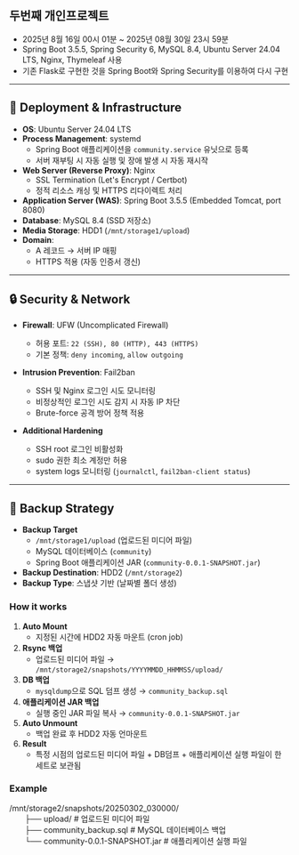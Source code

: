 ## 두번째 개인프로젝트
- 2025년 8월 16일 00시 01분 ~ 2025년 08월 30일 23시 59분
- Spring Boot 3.5.5, Spring Security 6, MySQL 8.4, Ubuntu Server 24.04 LTS, Nginx, Thymeleaf 사용
- 기존 Flask로 구현한 것을 Spring Boot와 Spring Security를 이용하여 다시 구현

---

## 🚀 Deployment & Infrastructure

- **OS**: Ubuntu Server 24.04 LTS
- **Process Management**: systemd  
  - Spring Boot 애플리케이션을 `community.service` 유닛으로 등록  
  - 서버 재부팅 시 자동 실행 및 장애 발생 시 자동 재시작
- **Web Server (Reverse Proxy)**: Nginx  
  - SSL Termination (Let's Encrypt / Certbot)  
  - 정적 리소스 캐싱 및 HTTPS 리다이렉트 처리
- **Application Server (WAS)**: Spring Boot 3.5.5 (Embedded Tomcat, port 8080)
- **Database**: MySQL 8.4 (SSD 저장소)
- **Media Storage**: HDD1 (`/mnt/storage1/upload`)
- **Domain**:
  - A 레코드 → 서버 IP 매핑  
  - HTTPS 적용 (자동 인증서 갱신)

---

## 🔒 Security & Network

- **Firewall**: UFW (Uncomplicated Firewall)  
  - 허용 포트: `22 (SSH), 80 (HTTP), 443 (HTTPS)`  
  - 기본 정책: `deny incoming`, `allow outgoing`

- **Intrusion Prevention**: Fail2ban  
  - SSH 및 Nginx 로그인 시도 모니터링  
  - 비정상적인 로그인 시도 감지 시 자동 IP 차단  
  - Brute-force 공격 방어 정책 적용

- **Additional Hardening**  
  - SSH root 로그인 비활성화  
  - sudo 권한 최소 계정만 허용  
  - system logs 모니터링 (`journalctl`, `fail2ban-client status`)

---

## 💾 Backup Strategy

- **Backup Target**
  - `/mnt/storage1/upload` (업로드된 미디어 파일)
  - MySQL 데이터베이스 (`community`)
  - Spring Boot 애플리케이션 JAR (`community-0.0.1-SNAPSHOT.jar`)
- **Backup Destination**: HDD2 (`/mnt/storage2`)
- **Backup Type**: 스냅샷 기반 (날짜별 폴더 생성)

### How it works
  1. **Auto Mount**
     - 지정된 시간에 HDD2 자동 마운트 (cron job)
  2. **Rsync 백업**
     - 업로드된 미디어 파일 → `/mnt/storage2/snapshots/YYYYMMDD_HHMMSS/upload/`
  3. **DB 백업**
     - `mysqldump`으로 SQL 덤프 생성 → `community_backup.sql`
  4. **애플리케이션 JAR 백업**
     - 실행 중인 JAR 파일 복사 → `community-0.0.1-SNAPSHOT.jar`
  5. **Auto Unmount**
     - 백업 완료 후 HDD2 자동 언마운트
  7. **Result**
     - 특정 시점의 업로드된 미디어 파일 + DB덤프 + 애플리케이션 실행 파일이 한 세트로 보관됨

### Example
  /mnt/storage2/snapshots/20250302_030000/<br>
  &emsp;&emsp;├── upload/ # 업로드된 미디어 파일<br>
  &emsp;&emsp;├── community_backup.sql # MySQL 데이터베이스 백업<br>
  &emsp;&emsp;└── community-0.0.1-SNAPSHOT.jar # 애플리케이션 실행 파일
